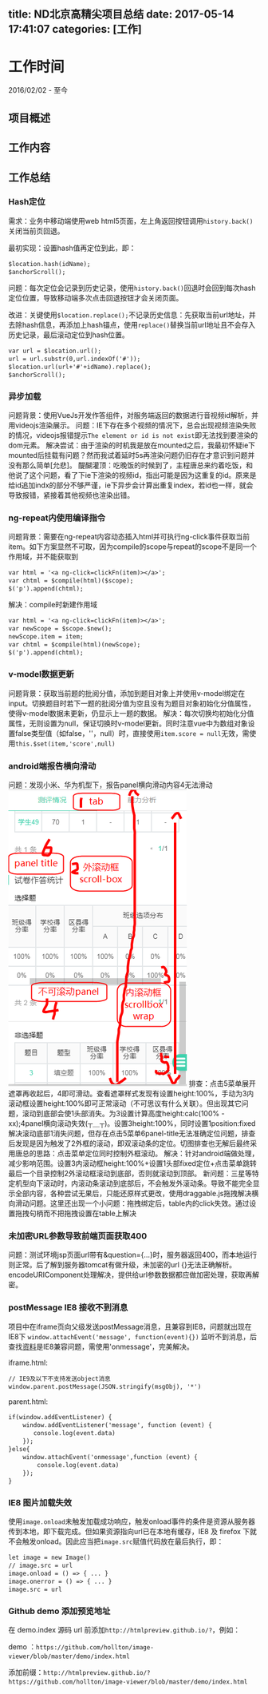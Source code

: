 title: ND北京高精尖项目总结
date: 2017-05-14 17:41:07
categories: [工作]
---
# 工作时间
2016/02/02 - 至今
## 项目概述
## 工作内容
## 工作总结
### Hash定位
需求：业务中移动端使用web html5页面，左上角返回按钮调用`history.back()`关闭当前页回退。

最初实现：设置hash值再定位到此，即：

	$location.hash(idName);
    $anchorScroll();
问题：每次定位会记录到历史记录，使用`history.back()`回退时会回到每次hash定位位置，导致移动端多次点击回退按钮才会关闭页面。

改进：关键使用`$location.replace();`不记录历史信息：先获取当前url地址，并去除hash信息，再添加上hash锚点，使用`replace()`替换当前url地址且不会存入历史记录，最后滚动定位到hash位置。

	var url = $location.url();
	url = url.substr(0,url.indexOf('#'));
	$location.url(url+'#'+idName).replace();
	$anchorScroll();

### 异步加载
问题背景：使用VueJs开发作答组件，对服务端返回的数据进行音视频id解析，并用videojs渲染展示。
问题：IE下存在多个视频的情况下，总会出现视频渲染失败的情况，videojs报错提示`The element or id is not exist`即无法找到要渲染的dom元素。
解决尝试：由于渲染的时机我是放在mounted之后，我最初怀疑ie下mounted后挂载有问题？然而我试着延时5s再渲染问题仍旧存在才意识到问题并没有那么简单[允悲]。
醍醐灌顶：吃晚饭的时候到了，主程唐总来约着吃饭，和他说了这个问题，看了下ie下渲染的视频id，指出可能是因为这重复的id。原来是给id追加indx的部分不够严谨，ie下异步会计算出重复index，若id也一样，就会导致报错，紧接着其他视频也渲染出错。

### ng-repeat内使用编译指令
问题背景：需要在ng-repeat内容动态插入html并可执行ng-click事件获取当前item。如下方案显然不可取，因为compile的scope与repeat的scope不是同一个作用域，并不能获取到

    var html = '<a ng-click=clickFn(item)></a>';
    var chtml = $compile(html)($scope);
    $('p').append(chtml);

解决：compile时新建作用域

    var html = '<a ng-click=clickFn(item)></a>';
    var newScope = $scope.$new();
    newScope.item = item;
    var chtml = $compile(html)(newScope);
    $('p').append(chtml);

### v-model数据更新
问题背景：获取当前题的批阅分值，添加到题目对象上并使用v-model绑定在input。切换题目时若下一题的批阅分值为空且没有为题目对象初始化分值属性，使得v-model数据未更新，仍显示上一题的数据。
解决：每次切换均初始化分值属性，无则设置为null，保证切换时v-model更新。同时注意vue中为数组对象设置false类型值（如false，''，null）时，直接使用`item.score = null`无效，需使用`this.$set(item,'score',null)`

### android端报告横向滑动
问题：发现小米、华为机型下，报告panel横向滑动内容4无法滑动
![](/img/work_report_mobile.png)
排查：点击5菜单展开遮罩再收起后，4即可滑动。查看遮罩样式发现有设置height:100%，手动为3内滚动框设置height:100%即可正常滚动（不可思议有什么关联）。但出现其它问题，滚动到底部会使1头部消失。为3设置计算高度height:calc(100% - xx);4panel横向滚动失效(┬＿┬)。设置3height:100%，同时设置1position:fixed解决滚动底部1消失问题，但存在点击5菜单6panel-title无法准确定位问题，排查后发现是因为触发了2外框的滚动，即双滚动条的定位。切图排查也无解后最终采用唐总的思路：点击菜单定位同时控制外框滚动。
解决：针对android端做处理，减少影响范围。设置3内滚动框height:100%+设置1头部fixed定位+点击菜单跳转最后一个目录控制2外滚动框滚动到底部，否则就滚动到顶部。
新问题：三星等特定机型向下滚动时，内滚动条滚动到底部后，不会触发外滚动条。导致不能完全显示全部内容，各种尝试无果后，只能还原样式更改，使用draggable.js拖拽解决横向滑动问题。这里还出现一个小问题：拖拽绑定后，table内的click失效。通过设置拖拽句柄而不把拖拽设置在table上解决

### 未加密URL参数导致前端页面获取400
问题：测试环境jsp页面url带有&question={...}时，服务器返回400，而本地运行则正常。后了解到服务器tomcat有做升级，未加密的url {}无法正确解析。encodeURIComponent处理解决，提供给url参数数据都应做加密处理，获取再解密。

### postMessage IE8 接收不到消息
项目中在iframe页向父级发送postMessage消息，且兼容到IE8，问题就出现在IE8下 `window.attachEvent('message', function(event){})` 监听不到消息，后查找[资料](http://www.zhangxinxu.com/study/201202/web-messing-cross-document-messaging-two-iframe.html)是IE8兼容问题，需使用'onmessage'，完美解决。

iframe.html:
	
	// IE9及以下不支持发送object消息
	window.parent.postMessage(JSON.stringify(msgObj), '*')

parent.html:

	if(window.addEventListener) {
		window.addEventListener('message', function (event) {
           console.log(event.data)
		});
	}else{
		window.attachEvent('onmessage',function (event) {
			console.log(event.data)
		});
	}

### IE8 图片加载失效
使用`image.onload`未触发加载成功响应，触发onload事件的条件是资源从服务器传到本地，即下载完成。但如果资源指向url已在本地有缓存，IE8 及 firefox 下就不会触发onload。因此应当把`image.src`赋值代码放在最后执行，即：

	let image = new Image()
	// image.src = url
	image.onload = () => { ... }
	image.onerror = () => { ... }
	image.src = url

### Github demo 添加预览地址
在 demo.index 源码 url 前添加`http://htmlpreview.github.io/?`，例如：

demo ：`https://github.com/hollton/image-viewer/blob/master/demo/index.html`

添加前缀：`http://htmlpreview.github.io/?https://github.com/hollton/image-viewer/blob/master/demo/index.html`